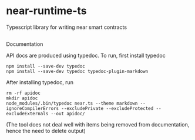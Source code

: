 # near-runtime-ts
Typescript library for writing near smart contracts

##
Documentation

API docs are produced using typedoc. To run, first install typedoc

```
npm install --save-dev typedoc
npm install --save-dev typedoc typedoc-plugin-markdown
```

After installing typedoc, run
```
rm -rf apidoc
mkdir apidoc
node_modules/.bin/typedoc near.ts --theme markdown --ignoreCompilerErrors --excludePrivate --excludeProtected --excludeExternals --out apidoc/
```
(The tool does not deal well with items being removed from documentation, hence the need to delete output)
